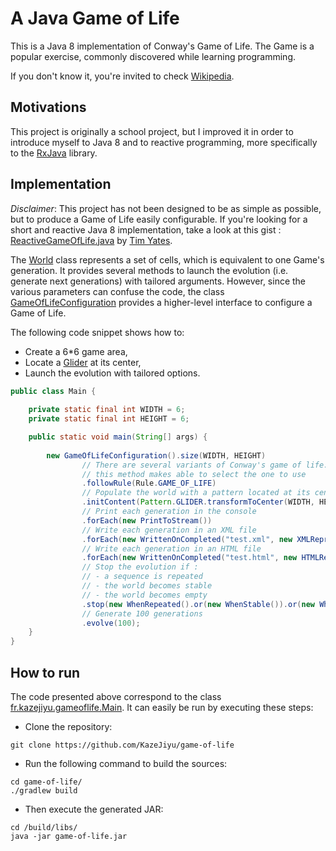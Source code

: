 # A Java Game of Life

This is a Java 8 implementation of Conway's Game of Life. The Game is a popular exercise, commonly discovered while learning programming.

If you don't know it, you're invited to check [Wikipedia](https://en.wikipedia.org/wiki/Conway's_Game_of_Life).

## Motivations

This project is originally a school project, but I improved it in order to introduce myself to Java 8 and to reactive programming, 
more specifically to the [RxJava](https://github.com/ReactiveX/RxJava) library.

## Implementation

_*Disclaimer*_: This project has not been designed to be as simple as possible, but to produce a Game of Life easily configurable.
If you're looking for a short and reactive Java 8 implementation, take a look at this gist : [ReactiveGameOfLife.java](https://gist.github.com/timyates/112627bf46040a8099ac) by [Tim Yates](https://gist.github.com/timyates).

The [World](https://github.com/KazeJiyu/game-of-life/blob/master/src/main/java/fr/kazejiyu/gameoflife/game/World.java)
class represents a set of cells, which is equivalent to one Game's generation. It provides several methods
to launch the evolution (i.e. generate next generations) with tailored arguments. However, since the various parameters
can confuse the code, the class [GameOfLifeConfiguration](https://github.com/KazeJiyu/game-of-life/blob/master/src/main/java/fr/kazejiyu/gameoflife/game/GameOfLifeConfiguration.java)
provides a higher-level interface to configure a Game of Life.

The following code snippet shows how to:

- Create a 6*6 game area,
- Locate a [Glider](https://en.wikipedia.org/wiki/Glider_(Conway's_Life)) at its center,
- Launch the evolution with tailored options.

```java
public class Main {
    
    private static final int WIDTH = 6;
    private static final int HEIGHT = 6;

    public static void main(String[] args) {
        
        new GameOfLifeConfiguration().size(WIDTH, HEIGHT)
                // There are several variants of Conway's game of life.
                // this method makes able to select the one to use
                .followRule(Rule.GAME_OF_LIFE)
                // Populate the world with a pattern located at its center
                .initContent(Pattern.GLIDER.transformToCenter(WIDTH, HEIGHT))
                // Print each generation in the console
                .forEach(new PrintToStream())
                // Write each generation in an XML file
                .forEach(new WrittenOnCompleted("test.xml", new XMLRepresentation()))
                // Write each generation in an HTML file
                .forEach(new WrittenOnCompleted("test.html", new HTMLRepresentation()))
                // Stop the evolution if :
                // - a sequence is repeated
                // - the world becomes stable
                // - the world becomes empty
                .stop(new WhenRepeated().or(new WhenStable()).or(new WhenEmpty()))
                // Generate 100 generations
                .evolve(100);         
    }
}
```

## How to run

The code presented above correspond to the class [fr.kazejiyu.gameoflife.Main](https://github.com/KazeJiyu/game-of-life/blob/master/src/main/java/fr/kazejiyu/gameoflife/Main.java).
It can easily be run by executing these steps:

- Clone the repository:
```
git clone https://github.com/KazeJiyu/game-of-life
```
- Run the following command to build the sources:
```
cd game-of-life/
./gradlew build
```
- Then execute the generated JAR:
```
cd /build/libs/
java -jar game-of-life.jar
```
